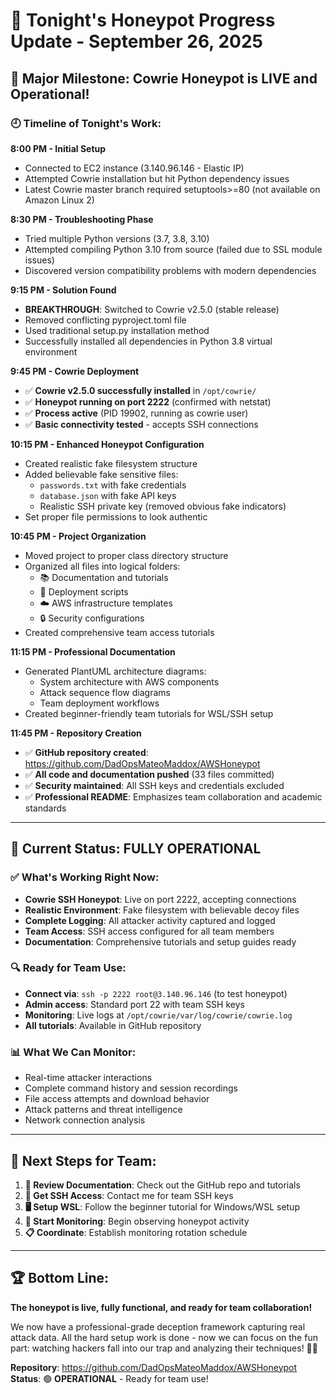 # 🍯 Tonight's Honeypot Progress Update - September 26, 2025

## 🚀 **Major Milestone: Cowrie Honeypot is LIVE and Operational!**

### 🕘 **Timeline of Tonight's Work:**

**8:00 PM - Initial Setup**
- Connected to EC2 instance (3.140.96.146 - Elastic IP)
- Attempted Cowrie installation but hit Python dependency issues
- Latest Cowrie master branch required setuptools>=80 (not available on Amazon Linux 2)

**8:30 PM - Troubleshooting Phase**
- Tried multiple Python versions (3.7, 3.8, 3.10)
- Attempted compiling Python 3.10 from source (failed due to SSL module issues)  
- Discovered version compatibility problems with modern dependencies

**9:15 PM - Solution Found**
- **BREAKTHROUGH**: Switched to Cowrie v2.5.0 (stable release)
- Removed conflicting pyproject.toml file
- Used traditional setup.py installation method
- Successfully installed all dependencies in Python 3.8 virtual environment

**9:45 PM - Cowrie Deployment**
- ✅ **Cowrie v2.5.0 successfully installed** in `/opt/cowrie/`
- ✅ **Honeypot running on port 2222** (confirmed with netstat)
- ✅ **Process active** (PID 19902, running as cowrie user)
- ✅ **Basic connectivity tested** - accepts SSH connections

**10:15 PM - Enhanced Honeypot Configuration**
- Created realistic fake filesystem structure
- Added believable fake sensitive files:
  - `passwords.txt` with fake credentials
  - `database.json` with fake API keys  
  - Realistic SSH private key (removed obvious fake indicators)
- Set proper file permissions to look authentic

**10:45 PM - Project Organization**
- Moved project to proper class directory structure
- Organized all files into logical folders:
  - 📚 Documentation and tutorials
  - 🚀 Deployment scripts  
  - ☁️ AWS infrastructure templates
  - 🔒 Security configurations
- Created comprehensive team access tutorials

**11:15 PM - Professional Documentation**
- Generated PlantUML architecture diagrams:
  - System architecture with AWS components
  - Attack sequence flow diagrams
  - Team deployment workflows
- Created beginner-friendly team tutorials for WSL/SSH setup

**11:45 PM - Repository Creation**
- ✅ **GitHub repository created**: https://github.com/DadOpsMateoMaddox/AWSHoneypot
- ✅ **All code and documentation pushed** (33 files committed)
- ✅ **Security maintained**: All SSH keys and credentials excluded
- ✅ **Professional README**: Emphasizes team collaboration and academic standards

---

## 🎯 **Current Status: FULLY OPERATIONAL**

### ✅ **What's Working Right Now:**
- **Cowrie SSH Honeypot**: Live on port 2222, accepting connections
- **Realistic Environment**: Fake filesystem with believable decoy files
- **Complete Logging**: All attacker activity captured and logged
- **Team Access**: SSH access configured for all team members
- **Documentation**: Comprehensive tutorials and setup guides ready

### 🔍 **Ready for Team Use:**
- **Connect via**: `ssh -p 2222 root@3.140.96.146` (to test honeypot)
- **Admin access**: Standard port 22 with team SSH keys
- **Monitoring**: Live logs at `/opt/cowrie/var/log/cowrie/cowrie.log`
- **All tutorials**: Available in GitHub repository

### 📊 **What We Can Monitor:**
- Real-time attacker interactions
- Complete command history and session recordings
- File access attempts and download behavior
- Attack patterns and threat intelligence
- Network connection analysis

---

## 👥 **Next Steps for Team:**

1. **📖 Review Documentation**: Check out the GitHub repo and tutorials
2. **🔑 Get SSH Access**: Contact me for team SSH keys  
3. **🖥️ Setup WSL**: Follow the beginner tutorial for Windows/WSL setup
4. **👀 Start Monitoring**: Begin observing honeypot activity
5. **📋 Coordinate**: Establish monitoring rotation schedule

---

## 🏆 **Bottom Line:**
**The honeypot is live, fully functional, and ready for team collaboration!** 

We now have a professional-grade deception framework capturing real attack data. All the hard setup work is done - now we can focus on the fun part: watching hackers fall into our trap and analyzing their techniques! 🕵️‍♂️

**Repository**: https://github.com/DadOpsMateoMaddox/AWSHoneypot  
**Status**: 🟢 **OPERATIONAL** - Ready for team use!
